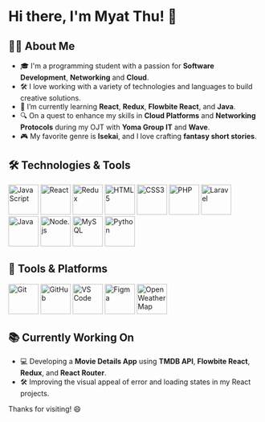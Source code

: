 # Hi there, I'm Myat Thu! 👋

## 👨‍💻 About Me
- 🎓 I'm a programming student with a passion for **Software Development**, **Networking** and **Cloud**.
- 🛠 I love working with a variety of technologies and languages to build creative solutions.
- 🌱 I’m currently learning **React**, **Redux**, **Flowbite React**, and **Java**.
- 🔍 On a quest to enhance my skills in **Cloud Platforms** and **Networking Protocols** during my OJT with **Yoma Group IT** and **Wave**.
- 🎮 My favorite genre is **Isekai**, and I love crafting **fantasy short stories**.

## 🛠 Technologies & Tools

<p align="left">
  <img src="https://cdn.jsdelivr.net/gh/devicons/devicon/icons/javascript/javascript-original.svg" alt="JavaScript" width="60" height="60"/>
  <img src="https://cdn.jsdelivr.net/gh/devicons/devicon/icons/react/react-original.svg" alt="React" width="60" height="60"/>
  <img src="https://cdn.jsdelivr.net/gh/devicons/devicon/icons/redux/redux-original.svg" alt="Redux" width="60" height="60"/>
  <img src="https://cdn.jsdelivr.net/gh/devicons/devicon/icons/html5/html5-original.svg" alt="HTML5" width="60" height="60"/>
  <img src="https://cdn.jsdelivr.net/gh/devicons/devicon/icons/css3/css3-original.svg" alt="CSS3" width="60" height="60"/>
  <img src="https://cdn.jsdelivr.net/gh/devicons/devicon/icons/php/php-original.svg" alt="PHP" width="60" height="60"/>
  <img src="https://img.icons8.com/nolan/64/laravel.png" alt="Laravel" width="60" height="60"/>
  <img src="https://cdn.jsdelivr.net/gh/devicons/devicon/icons/java/java-original.svg" alt="Java" width="60" height="60"/>
  <img src="https://cdn.jsdelivr.net/gh/devicons/devicon/icons/nodejs/nodejs-original.svg" alt="Node.js" width="60" height="60"/>
  <img src="https://cdn.jsdelivr.net/gh/devicons/devicon/icons/mysql/mysql-original.svg" alt="MySQL" width="60" height="60"/>
  <img src="https://cdn.jsdelivr.net/gh/devicons/devicon/icons/python/python-original.svg" alt="Python" width="60" height="60"/>
</p>

## 🔧 Tools & Platforms

<p align="left">
  <img src="https://cdn.jsdelivr.net/gh/devicons/devicon/icons/git/git-original.svg" alt="Git" width="60" height="60"/>
  <img src="https://cdn.jsdelivr.net/gh/devicons/devicon/icons/github/github-original.svg" alt="GitHub" width="60" height="60"/>
  <img src="https://cdn.jsdelivr.net/gh/devicons/devicon/icons/vscode/vscode-original.svg" alt="VS Code" width="60" height="60"/>
  <img src="https://cdn.jsdelivr.net/gh/devicons/devicon/icons/figma/figma-original.svg" alt="Figma" width="60" height="60"/>
  <img src="https://upload.wikimedia.org/wikipedia/commons/1/15/OpenWeatherMap_logo.png" alt="OpenWeatherMap" width="60" height="60"/>
</p>

## 📚 Currently Working On
- 💻 Developing a **Movie Details App** using **TMDB API**, **Flowbite React**, **Redux**, and **React Router**.
- 🛠 Improving the visual appeal of error and loading states in my React projects.

Thanks for visiting! 😄
